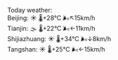 Today weather:  
Beijing: ☀️   🌡️+28°C 🌬️↖15km/h  
Tianjin: 🌫  🌡️+22°C 🌬️←11km/h  
Shijiazhuang: ☀️   🌡️+34°C 🌬️↓8km/h  
Tangshan: ☀️   🌡️+25°C 🌬️←15km/h  
